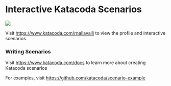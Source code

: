 # Interactive Katacoda Scenarios

[![](http://shields.katacoda.com/katacoda/rnallavalli/count.svg)](https://www.katacoda.com/rnallavalli "Get your profile on Katacoda.com")

Visit https://www.katacoda.com/rnallavalli to view the profile and interactive scenarios

### Writing Scenarios
Visit https://www.katacoda.com/docs to learn more about creating Katacoda scenarios

For examples, visit https://github.com/katacoda/scenario-example
